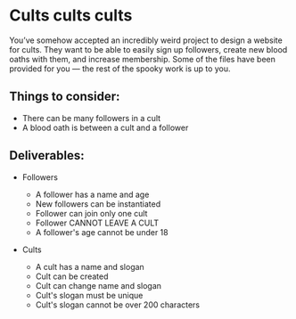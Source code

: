 # Cults cults cults

You’ve somehow accepted an incredibly weird project to design a website for cults. They want to be able to easily sign up followers, create new blood oaths with them, and increase membership. Some of the files have been provided for you — the rest of the spooky work is up to you.

## Things to consider:
- There can be many followers in a cult
- A blood oath is between a cult and a follower

## Deliverables:
* Followers
  * A follower has a name and age
  * New followers can be instantiated
  * Follower can join only one cult 
  * Follower CANNOT LEAVE A CULT
  * A follower's age cannot be under 18 

* Cults
  * A cult has a name and slogan
  * Cult can be created
  * Cult can change name and slogan
  * Cult's slogan must be unique
  * Cult's slogan cannot be over 200 characters
